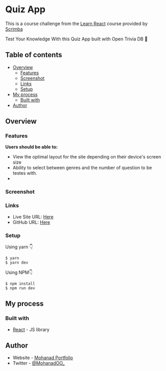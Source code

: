 # Quiz App

This is a course challenge from the [Learn React](https://scrimba.com/learn/learnreact) course provided by [Scrimba](https://scrimba.com)

Test Your Knowledge With this Quiz App built with Open Trivia DB 📃

## Table of contents

- [Overview](#overview)
	- [Features](#features)
	- [Screenshot](#screenshot)
	- [Links](#links)
	- [Setup](#setup)
- [My process](#my-process)
	- [Built with](#built-with)
- [Author](#Author)

## Overview

### Features

**Users should be able to:**
- View the optimal layout for the site depending on their device's screen size
- Ability to select between genres and the number of question to be testes with.
- 
### Screenshot

### Links

- Live Site URL: [Here](https://quiz-app-henna.vercel.app/)
- GitHub URL: [Here](https://github.com/MohanadOO/quiz-app) 

### Setup

Using yarn 👇
```
$ yarn
$ yarn dev
```

Using NPM👇
```
$ npm install
$ npm run dev
```

## My process

### Built with
- [React](https://reactjs.org/) - JS library

## Author

- Website - [Mohanad Portfolio](https://www.mohanad.in/)
- Twitter - [@MohanadOO_](https://twitter.com/MohanadOO_)
